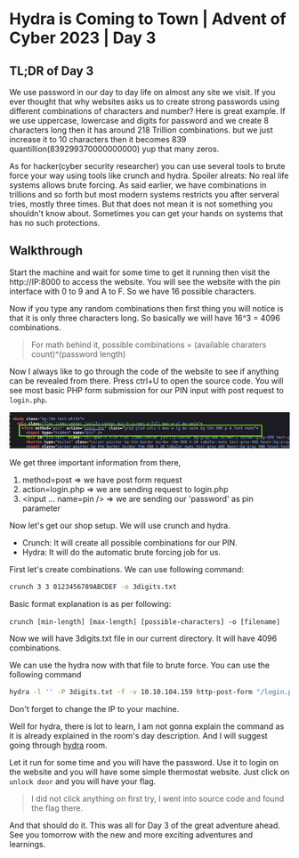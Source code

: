 # Hydra is Coming to Town | Advent of Cyber 2023 | Day 3

## TL;DR of Day 3

We use password in our day to day life on almost any site we visit. If you ever thought that why websites asks us to create strong passwords using different combinations of characters and number? Here is great example. If we use uppercase, lowercase and digits for password and we create 8 characters long then it has around 218 Trillion combinations. but we just increase it to 10 characters then it becomes 839 quantillion(839299370000000000) yup that many zeros.

As for hacker(cyber security researcher) you can use several tools to brute force your way using tools like crunch and hydra. Spoiler alreats: No real life systems allows brute forcing. As said earlier, we have combinations in trillions and so forth but most modern systems restricts you after serveral tries, mostly three times.
But that does not mean it is not something you shouldn't know about. Sometimes you can get your hands on systems that has no such protections.

## Walkthrough

Start the machine and wait for some time to get it running then visit the http://IP:8000 to access the website. You will see the website with the pin interface with 0 to 9 and A to F. So we have 16 possible characters.

Now if you type any random combinations then first thing you will notice is that it is only three characters long. So basically we will have 16^3 = 4096 combinations. 
> For math behind it, possible combinations = (available charaters count)^(password length)

Now I always like to go through the code of the website to see if anything can be revealed from there. Press ctrl+U to open the source code. You will see most basic PHP form submission for our PIN input with post request to `login.php`.

![Website code screenshot](../images/day3/0.png)

We get three important information from there, 
1. method=post => we have post form request
1. action=login.php => we are sending request to login.php
1. <input ... name=pin /> => we are sending our 'password' as pin parameter

Now let's get our shop setup. We will use crunch and hydra.

- Crunch: It will create all possible combinations for our PIN.
- Hydra: It will do the automatic brute forcing job for us.

First let's create combinations. We can use following command:
```bash
crunch 3 3 0123456789ABCDEF -o 3digits.txt
```
Basic format explanation is as per following:

`crunch [min-length] [max-length] [possible-characters] -o [filename]`

Now we will have 3digits.txt file in our current directory. It will have 4096 combinations.

We can use the hydra now with that file to brute force. You can use the following command

```bash
hydra -l '' -P 3digits.txt -f -v 10.10.104.159 http-post-form "/login.php:pin=^PASS^:Access denied" -s 8000
```
Don't forget to change the IP to your machine.

Well for hydra, there is lot to learn, I am not gonna explain the command as it is already explained in the room's day description. And I will suggest going through [hydra](https://tryhackme.com/room/hydra) room.

Let it run for some time and you will have the password. Use it to login on the website and you will have some simple thermostat website. Just click on `unlock door` and you will have your flag.

> I did not click anything on first try, I went into source code and found the flag there.

And that should do it. This was all for Day 3 of the great adventure ahead. See you tomorrow with the new and more exciting adventures and learnings.